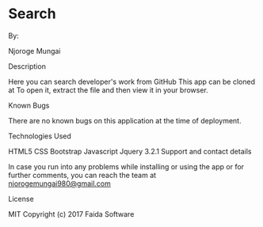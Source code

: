 # Search





By:


Njoroge Mungai

Description

Here you can search  developer's work from GitHub
This app can be cloned at                                     To open it, extract the file and then view it in your browser.

Known Bugs

There are no known bugs on this application at the time of deployment.

Technologies Used

HTML5
CSS
Bootstrap
Javascript
Jquery 3.2.1
Support and contact details

In case you run into any problems while installing or using the app or for further comments, you can reach the team at
njorogemungai980@gmail.com

License

MIT Copyright (c) 2017 Faida Software
